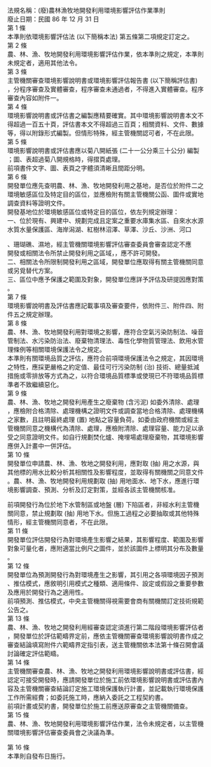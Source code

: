 法規名稱：(廢)農林漁牧地開發利用環境影響評估作業準則  
廢止日期：民國 86 年 12 月 31 日  
第 1 條  
本準則依環境影響評估法 (以下簡稱本法) 第五條第二項規定訂定之。  
第 2 條  
農、林、漁、牧地開發利用環境影響評估作業，依本準則之規定，本準則  
未規定者，適用其他法令。  
第 3 條  
主管機關審查環境影響說明書或環境影響評估報告書 (以下簡稱評估書)  
，分程序審查及實體審查，程序審查未通過者，不得進入實體審查。程序  
審查內容如附件一。  
第 4 條  
環境影響說明書或評估書之編製應精要確實。其中環境影響說明書本文不  
得超過一百五十頁，評估書本文不得超過三百頁；相關資料、文件、數據  
等，得以附錄形式編製。但情形特殊，經主管機關認可者，不在此限。  
第 5 條  
環境影響說明書或評估書應以菊八開紙張 (二十一公分乘三十公分) 編製  
；圖、表超過菊八開規格時，得摺頁處理。  
前項書件文字、圖、表頁之字體須清晰且間距分明。  
第 6 條  
開發單位應先查明農、林、漁、牧地開發利用之基地，是否位於附件二之  
環境敏感區位及特定目的區位，並應檢附有關主管機關公函、圖件或實地  
調查資料等證明文件。  
開發基地位於環境敏感區位或特定目的區位，依左列規定辦理：  
一、位於現有、興建中、規劃完成且定案之重要水庫集水區、自來水水源  
水質水量保護區、海岸潟湖、紅樹林沼澤、草澤、沙丘、沙洲、河口  


、珊瑚礁、濕地，經主管機關環境影響評估審查委員會審查認定不應  
開發或相關法令所禁止開發利用之區域，，應不許可開發。  
二、相關法令所限制開發利用之區域，開發單位應取得有關主管機關同意  
或另覓替代方案。  
三、區位中應予保護之範圍及對象，開發單位應詳予評估及研提因應對策  
。  
第 7 條  
環境影響說明書及評估書應記載事項及審查要件，依附件三、附件四、附  
件五之規定辦理。  
第 8 條  
農、林、漁、牧地開發利用對環境之影響，應符合空氣污染防制法、噪音  
管制法、水污染防治法、廢棄物清理法、毒性化學物質管理法、飲用水管  
理條例等相關環境保護法令之規定。  
本準則有關環境品質之評估，應符合前項環境保護法令之規定，其因環境  
之特性，應採更嚴格之約定值、最佳可行污染防制 (治) 技術、總量抵減  
措施或零排放等方式為之，以符合環境品質標準或使現已不符環境品質標  
準者不致繼續惡化。  
第 9 條  
農、林、漁、牧地之開發利用產生之廢棄物 (含污泥) 如委外清除、處理  
，應檢附合格清除、處理機構之證明文件或調查當地合格清除、處理機構  
之家數，且註明最終處理 (置) 地點之容量負荷。如委由政府機關或經主  
管機關同意之機構代為清除、處理，應檢附清除、處理容量、能力足以承  
受之同意證明文件。如自行規劃焚化爐、掩埋場處理廢棄物，其環境影響  
應併入計畫中一併評估。  
第 10 條  
開發單位申請農、林、漁、牧地之開發利用，應對取 (抽) 用之水源，與  
其他標的用水比較分析其相關性及影響程度，並取得有關機關之同意文件  
。農、林、漁、牧地開發利用規劃取 (抽) 用地面水、地下水，應進行環  
境影響調查、預測、分析及訂定對策，並經各該主管機關核准。  


前項開發行為位於地下水管制區或地盤 (層) 下陷區者，非經水利主管機  
關同意，禁止規劃取 (抽) 用地下水。但施工過程之必要抽取或其他特殊  
情形，經主管機關同意者，不在此限。  
第 11 條  
開發單位評估開發行為對環境產生影響之結果，其影響程度、範圍及影響  
對象可量化者，應附適當比例尺之圖件，並於該圖件上標明其分布及數量  
。  
第 12 條  
開發單位為預測開發行為對環境產生之影響，其引用之各項環境因子預測  
、推估模式，應敘明引用模式之種類、適用條件、設定或假設之重要參數  
及應用於開發行為之適用性。  
前項預測、推估模式，中央主管機關得視需要會商有關機關訂定技術規範  
公告之。  
第 13 條  
農、林、漁、牧地之開發利用經審查認定須進行第二階段環境影響評估者  
，開發單位於評估範疇界定前，應依主管機關審查環境影響說明書作成之  
審查結論填寫附件六範疇界定指引表，送主管機關依本法第十條召開會議  
討論確定評估範疇。  
第 14 條  
主管機關審查農、林、漁、牧地之開發利用環境影響說明書或評估書，經  
認定可接受開發時，應請開發單位於施工前依環境影響說明書或評估書內  
容及主管機關審查結論訂定施工環境保護執行計畫，並記載執行環境保護  
工作所需經費；如委託施工時，應納入委託之工程契約書。  
前項計畫或契約書，開發單位於施工前應送原審查之主管機關備查。  
第 15 條  
農、林、漁、牧地開發利用環境影響評估作業，法令未規定者，以主管機  
關環境影響評估審查委員會之決議為準。  


第 16 條  
本準則自發布日施行。  


